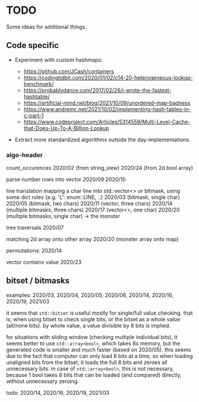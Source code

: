 # TODO

Some ideas for additional things.

## Code specific

* Experiment with custom hashmaps:
    - https://github.com/JCash/containers
    - https://codingtidbit.com/2020/01/02/c14-20-heterogeneous-lookup-benchmark/
    - https://probablydance.com/2017/02/26/i-wrote-the-fastest-hashtable/
    - https://artificial-mind.net/blog/2021/10/09/unordered-map-badness
    - https://www.andreinc.net/2021/10/02/implementing-hash-tables-in-c-part-1
    - https://www.codeproject.com/Articles/5314559/Multi-Level-Cache-that-Does-Up-To-A-Billion-Lookup

* Extract more standardized algorithms outside the day-implementations.

### algo-header

count_occurences
    2020/02 (from string_view)
    2020/24 (from 2d bool array)

parse number rows into vector<int>
    2020/09
    2020/10

line translation
    mapping a char line into std::vector<> or bitmask, 
        using some dict rules {e.g. 'L': enum::LINE, ..}
    2020/03 (bitmask, single char)
    2020/05 (bitmask, two chars)
    2020/11 (vector<enum>, three chars)
    2020/14 (multiple bitmasks, three chars)
    2020/17 (vector<>, one char)
    2020/20 (multiple bitmasks, single char) -> the monster

tree traversals
    2020/07

matching 2d array onto other array
    2020/20 (monster array onto map)

permutations:
    2020/14

vector contains value
    2020/23


## bitset / bitmasks

examples: 2020/03, 2020/04, 2020/05, 2020/06, 2020/14, 2020/16, 2020/19, 2021/03

it seems that `std::bitset` is useful mostly for single/full value checking. that is, when using bitset to check single bits, or the bitset as a whole value (all/none bits). by whole value, a value divisible by 8 bits is implied.

for situations with sliding window (checking multiple individual bits), it seems better to use `std::array<bool>`, which takes 8x memory, but the generated code is smaller and much faster (based on 2020/05). this seems due to the fact that computer can only load 8 bits at a time, so when loading unaligned bits from the bitset, it loads the full 8 bits and zeroes all unnecessary bits. in case of `std::array<bool>`, this is not necessary, because 1 bool takes 8 bits that can be loaded (and compared) directly, without unnecessary zeroing.


todo: 2020/14, 2020/16, 2020/19, 2021/03
